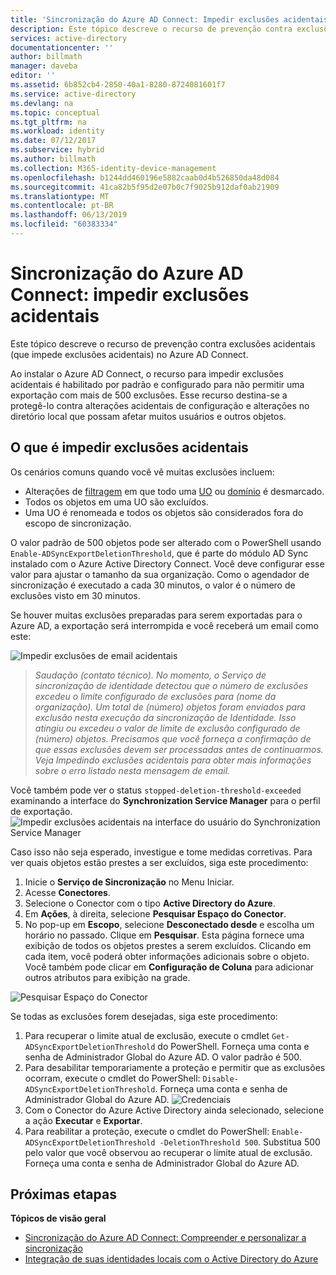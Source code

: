 ```yaml
---
title: 'Sincronização do Azure AD Connect: Impedir exclusões acidentais | Microsoft Docs'
description: Este tópico descreve o recurso de prevenção contra exclusões acidentais (que impede exclusões acidentais) no Azure AD Connect.
services: active-directory
documentationcenter: ''
author: billmath
manager: daveba
editor: ''
ms.assetid: 6b852cb4-2850-40a1-8280-8724081601f7
ms.service: active-directory
ms.devlang: na
ms.topic: conceptual
ms.tgt_pltfrm: na
ms.workload: identity
ms.date: 07/12/2017
ms.subservice: hybrid
ms.author: billmath
ms.collection: M365-identity-device-management
ms.openlocfilehash: b1244dd460196e5882caab0d4b526850da48d084
ms.sourcegitcommit: 41ca82b5f95d2e07b0c7f9025b912daf0ab21909
ms.translationtype: MT
ms.contentlocale: pt-BR
ms.lasthandoff: 06/13/2019
ms.locfileid: "60383334"
---
```

# <a name="azure-ad-connect-sync-prevent-accidental-deletes"></a>Sincronização do Azure AD Connect: impedir exclusões acidentais
Este tópico descreve o recurso de prevenção contra exclusões acidentais (que impede exclusões acidentais) no Azure AD Connect.

Ao instalar o Azure AD Connect, o recurso para impedir exclusões acidentais é habilitado por padrão e configurado para não permitir uma exportação com mais de 500 exclusões. Esse recurso destina-se a protegê-lo contra alterações acidentais de configuração e alterações no diretório local que possam afetar muitos usuários e outros objetos.

## <a name="what-is-prevent-accidental-deletes"></a>O que é impedir exclusões acidentais
Os cenários comuns quando você vê muitas exclusões incluem:

* Alterações de [filtragem](how-to-connect-sync-configure-filtering.md) em que todo uma [UO](how-to-connect-sync-configure-filtering.md#organizational-unitbased-filtering) ou [domínio](how-to-connect-sync-configure-filtering.md#domain-based-filtering) é desmarcado.
* Todos os objetos em uma UO são excluídos.
* Uma UO é renomeada e todos os objetos são considerados fora do escopo de sincronização.

O valor padrão de 500 objetos pode ser alterado com o PowerShell usando `Enable-ADSyncExportDeletionThreshold`, que é parte do módulo AD Sync instalado com o Azure Active Directory Connect. Você deve configurar esse valor para ajustar o tamanho da sua organização. Como o agendador de sincronização é executado a cada 30 minutos, o valor é o número de exclusões visto em 30 minutos.

Se houver muitas exclusões preparadas para serem exportadas para o Azure AD, a exportação será interrompida e você receberá um email como este:

![Impedir exclusões de email acidentais](./media/how-to-connect-sync-feature-prevent-accidental-deletes/email.png)

> *Saudação (contato técnico). No momento, o Serviço de sincronização de identidade detectou que o número de exclusões excedeu o limite configurado de exclusões para (nome da organização). Um total de (número) objetos foram enviados para exclusão nesta execução da sincronização de Identidade. Isso atingiu ou excedeu o valor de limite de exclusão configurado de (número) objetos. Precisamos que você forneça a confirmação de que essas exclusões devem ser processadas antes de continuarmos. Veja Impedindo exclusões acidentais para obter mais informações sobre o erro listado nesta mensagem de email.*
>
> 

Você também pode ver o status `stopped-deletion-threshold-exceeded` examinando a interface do **Synchronization Service Manager** para o perfil de exportação.
![Impedir exclusões acidentais na interface do usuário do Synchronization Service Manager](./media/how-to-connect-sync-feature-prevent-accidental-deletes/syncservicemanager.png)

Caso isso não seja esperado, investigue e tome medidas corretivas. Para ver quais objetos estão prestes a ser excluídos, siga este procedimento:

1. Inicie o **Serviço de Sincronização** no Menu Iniciar.
2. Acesse **Conectores**.
3. Selecione o Conector com o tipo **Active Directory do Azure**.
4. Em **Ações**, à direita, selecione **Pesquisar Espaço do Conector**.
5. No pop-up em **Escopo**, selecione **Desconectado desde** e escolha um horário no passado. Clique em **Pesquisar**. Esta página fornece uma exibição de todos os objetos prestes a serem excluídos. Clicando em cada item, você poderá obter informações adicionais sobre o objeto. Você também pode clicar em **Configuração de Coluna** para adicionar outros atributos para exibição na grade.

![Pesquisar Espaço do Conector](./media/how-to-connect-sync-feature-prevent-accidental-deletes/searchcs.png)

Se todas as exclusões forem desejadas, siga este procedimento:

1. Para recuperar o limite atual de exclusão, execute o cmdlet `Get-ADSyncExportDeletionThreshold` do PowerShell. Forneça uma conta e senha de Administrador Global do Azure AD. O valor padrão é 500.
2. Para desabilitar temporariamente a proteção e permitir que as exclusões ocorram, execute o cmdlet do PowerShell: `Disable-ADSyncExportDeletionThreshold`. Forneça uma conta e senha de Administrador Global do Azure AD.
   ![Credenciais](./media/how-to-connect-sync-feature-prevent-accidental-deletes/credentials.png)
3. Com o Conector do Azure Active Directory ainda selecionado, selecione a ação **Executar** e **Exportar**.
4. Para reabilitar a proteção, execute o cmdlet do PowerShell: `Enable-ADSyncExportDeletionThreshold -DeletionThreshold 500`. Substitua 500 pelo valor que você observou ao recuperar o limite atual de exclusão. Forneça uma conta e senha de Administrador Global do Azure AD.

## <a name="next-steps"></a>Próximas etapas
**Tópicos de visão geral**

* [Sincronização do Azure AD Connect: Compreender e personalizar a sincronização](how-to-connect-sync-whatis.md)
* [Integração de suas identidades locais com o Active Directory do Azure](whatis-hybrid-identity.md)
